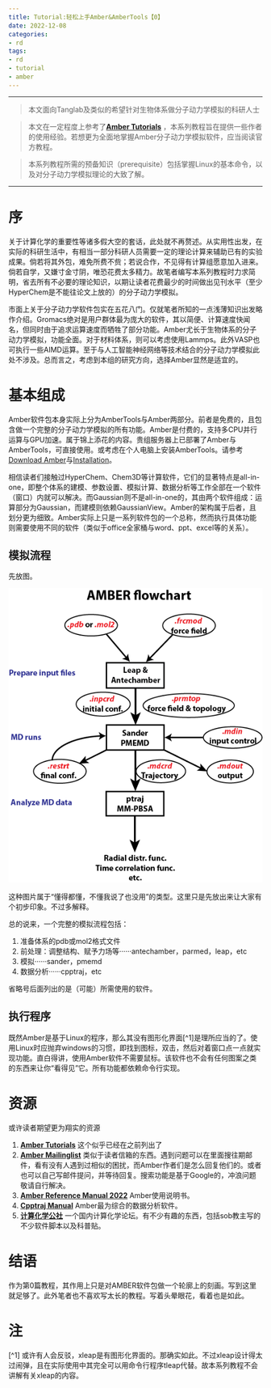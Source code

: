 ```yaml
---
title: Tutorial:轻松上手Amber&AmberTools【0】
date: 2022-12-08
categories:
- rd
tags:
- rd
- tutorial
- amber
---
```




---

> 本文面向Tanglab及类似的希望针对生物体系做分子动力学模拟的科研人士
> 

> 本文在一定程度上参考了[**Amber Tutorials**](https://ambermd.org/tutorials/) ，本系列教程旨在提供一些作者的使用经验。若想更为全面地掌握Amber分子动力学模拟软件，应当阅读官方教程。
> 

> 本系列教程所需的预备知识（prerequisite）包括掌握Linux的基本命令，以及对分子动力学模拟理论的大致了解。
> 

---
<!--more-->
# 序

关于计算化学的重要性等诸多假大空的套话，此处就不再赘述。从实用性出发，在实际的科研生活中，有相当一部分科研人员需要一定的理论计算来辅助已有的实验成果。倘若将其外包，难免所费不赀；若说合作，不见得有计算组愿意加入进来。倘若自学，又嫌寸金寸阴，唯恐花费太多精力。故笔者编写本系列教程时力求简明，省去所有不必要的理论知识，以期让读者花费最少的时间做出见刊水平（至少HyperChem是不能往论文上放的）的分子动力学模拟。

市面上关于分子动力学软件包实在五花八门。仅就笔者所知的一点浅薄知识出发略作介绍。Gromacs绝对是用户群体最为庞大的软件，其以简便、计算速度快闻名，但同时由于追求运算速度而牺牲了部分功能。Amber尤长于生物体系的分子动力学模拟，功能全面。对于材料体系，则可以考虑使用Lammps。此外VASP也可执行一些AIMD运算。至于与人工智能神经网络等技术结合的分子动力学模拟此处不涉及。总而言之，考虑到本组的研究方向，选择Amber显然是适宜的。

# 基本组成

Amber软件包本身实际上分为AmberTools与Amber两部分。前者是免费的，且包含做一个完整的分子动力学模拟的所有功能。Amber是付费的，支持多CPU并行运算与GPU加速。属于锦上添花的内容。贵组服务器上已部署了Amber与AmberTools，可直接使用。或考虑在个人电脑上安装AmberTools。请参考[Download Amber](https://ambermd.org/GetAmber.php)与[Installation](https://ambermd.org/Installation.php)。

相信读者们接触过HyperChem、Chem3D等计算软件，它们的显著特点是all-in-one，即整个体系的建模、参数设置、模拟计算、数据分析等工作全部在一个软件（窗口）内就可以解决。而Gaussian则不是all-in-one的，其由两个软件组成：运算部分为Gaussian，而建模则依赖GaussianView。Amber的架构属于后者，且划分更为细致。Amber实际上只是一系列软件包的一个总称，然而执行具体功能则需要使用不同的软件（类似于office全家桶与word、ppt、excel等的关系）。

## 模拟流程

先放图。

 ![Amber Flowchart](https://raw.githubusercontent.com/DF-Master/tanglabpicbed/main/2022/202212/amberflowchart.png 'Amber Flowchaart')

这种图片属于“懂得都懂，不懂我说了也没用”的类型。这里只是先放出来让大家有个初步印象。不过多解释。

总的说来，一个完整的模拟流程包括：
1. 准备体系的pdb或mol2格式文件
2. 前处理：调整结构、赋予力场等······antechamber，parmed，leap，etc
3. 模拟······sander，pmemd
4. 数据分析······cpptraj，etc

省略号后面列出的是（可能）所需使用的软件。

## 执行程序

既然Amber是基于Linux的程序，那么其没有图形化界面[^1]是理所应当的了。使用Linux时应抛弃windows的习惯，即找到图标，双击，然后对着窗口点一点就实现功能。直白得讲，使用Amber软件不需要鼠标。该软件也不会有任何图案之类的东西来让你“看得见”它。所有功能都依赖命令行实现。

# 资源

或许读者期望更为翔实的资源
1. [**Amber Tutorials**](https://ambermd.org/tutorials/) 这个似乎已经在之前列出了
2. [**Amber Mailinglist**](http://archive.ambermd.org/) 类似于读者信箱的东西。遇到问题可以在里面搜往期邮件，看有没有人遇到过相似的困扰，而Amber作者们是怎么回复他们的。或者也可以自己写邮件提问，并等待回复。搜索功能是基于Google的，冲浪问题敬请自行解决。
3. [**Amber Reference Manual 2022**](https://ambermd.org/doc12/Amber22.pdf) Amber使用说明书。
4. [**Cpptraj Manual**](https://amber-md.github.io/cpptraj/CPPTRAJ.xhtml) Amber最为综合的数据分析软件。
5. [**计算化学公社**](http://bbs.keinsci.com/forum.php) 一个国内计算化学论坛。有不少有趣的东西，包括sob教主写的不少软件脚本以及科普贴。

# 结语
作为第0篇教程，其作用上只是对AMBER软件包做一个轮廓上的刻画。写到这里就足够了。此外笔者也不喜欢写太长的教程。写着头晕眼花，看着也是如此。

# 注

[^1] 或许有人会反驳，xleap是有图形化界面的。那确实如此。不过xleap设计得太过闹弹，且在实际使用中其完全可以用命令行程序tleap代替。故本系列教程不会讲解有关xleap的内容。